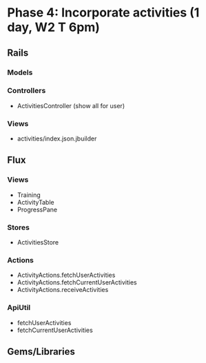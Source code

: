 # Phase 4: Incorporate activities (1 day, W2 T 6pm)

## Rails

### Models

### Controllers

* ActivitiesController (show all for user)

### Views

* activities/index.json.jbuilder

## Flux

### Views

* Training
* ActivityTable
* ProgressPane

### Stores

* ActivitiesStore

### Actions

* ActivityActions.fetchUserActivities
* ActivityActions.fetchCurrentUserActivities
* ActivityActions.receiveActivities

### ApiUtil

* fetchUserActivities
* fetchCurrentUserActivities

## Gems/Libraries
